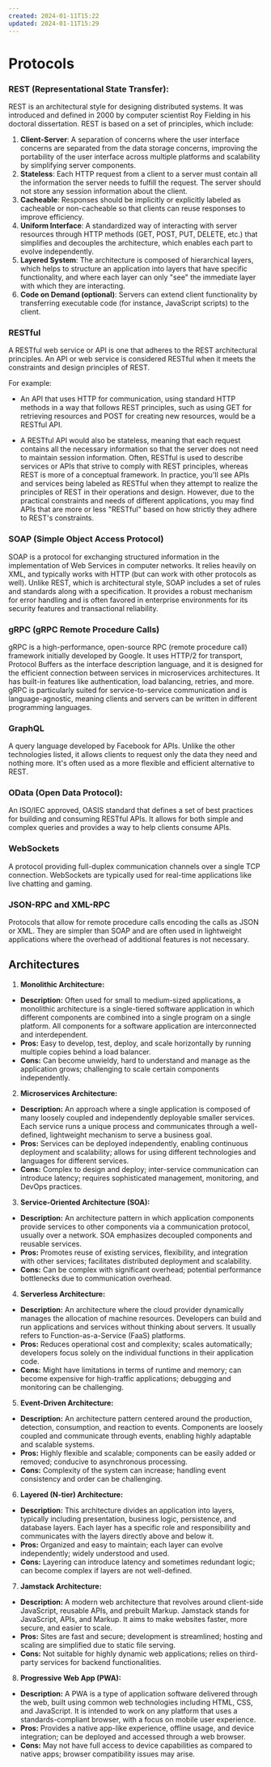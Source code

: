 ```yaml
---
created: 2024-01-11T15:22
updated: 2024-01-11T15:29
---
```

# Protocols
### REST (Representational State Transfer):
REST is an architectural style for designing distributed systems. It was introduced and defined in 2000 by computer scientist Roy Fielding in his doctoral dissertation. REST is based on a set of principles, which include:
1. **Client-Server**: A separation of concerns where the user interface concerns are separated from the data storage concerns, improving the portability of the user interface across multiple platforms and scalability by simplifying server components.
2. **Stateless**: Each HTTP request from a client to a server must contain all the information the server needs to fulfill the request. The server should not store any session information about the client.
3. **Cacheable**: Responses should be implicitly or explicitly labeled as cacheable or non-cacheable so that clients can reuse responses to improve efficiency.
4. **Uniform Interface**: A standardized way of interacting with server resources through HTTP methods (GET, POST, PUT, DELETE, etc.) that simplifies and decouples the architecture, which enables each part to evolve independently.
5. **Layered System**: The architecture is composed of hierarchical layers, which helps to structure an application into layers that have specific functionality, and where each layer can only "see" the immediate layer with which they are interacting.
6. **Code on Demand (optional)**: Servers can extend client functionality by transferring executable code (for instance, JavaScript scripts) to the client.

### RESTful
A RESTful web service or API is one that adheres to the REST architectural principles. An API or web service is considered RESTful when it meets the constraints and design principles of REST.

For example:
- An API that uses HTTP for communication, using standard HTTP methods in a way that follows REST principles, such as using GET for retrieving resources and POST for creating new resources, would be a RESTful API.

- A RESTful API would also be stateless, meaning that each request contains all the necessary information so that the server does not need to maintain session information.
Often, RESTful is used to describe services or APIs that strive to comply with REST principles, whereas REST is more of a conceptual framework. In practice, you'll see APIs and services being labeled as RESTful when they attempt to realize the principles of REST in their operations and design. However, due to the practical constraints and needs of different applications, you may find APIs that are more or less "RESTful" based on how strictly they adhere to REST's constraints.

### SOAP (Simple Object Access Protocol)
SOAP is a protocol for exchanging structured information in the implementation of Web Services in computer networks. It relies heavily on XML, and typically works with HTTP (but can work with other protocols as well). Unlike REST, which is architectural style, SOAP includes a set of rules and standards along with a specification. It provides a robust mechanism for error handling and is often favored in enterprise environments for its security features and transactional reliability.

### gRPC (gRPC Remote Procedure Calls)
gRPC is a high-performance, open-source RPC (remote procedure call) framework initially developed by Google. It uses HTTP/2 for transport, Protocol Buffers as the interface description language, and it is designed for the efficient connection between services in microservices architectures. It has built-in features like authentication, load balancing, retries, and more. gRPC is particularly suited for service-to-service communication and is language-agnostic, meaning clients and servers can be written in different programming languages.

### GraphQL
A query language developed by Facebook for APIs. Unlike the other technologies listed, it allows clients to request only the data they need and nothing more. It's often used as a more flexible and efficient alternative to REST.

### OData (Open Data Protocol):
An ISO/IEC approved, OASIS standard that defines a set of best practices for building and consuming RESTful APIs. It allows for both simple and complex queries and provides a way to help clients consume APIs.

### WebSockets
A protocol providing full-duplex communication channels over a single TCP connection. WebSockets are typically used for real-time applications like live chatting and gaming.

### JSON-RPC and XML-RPC
Protocols that allow for remote procedure calls encoding the calls as JSON or XML. They are simpler than SOAP and are often used in lightweight applications where the overhead of additional features is not necessary.

## Architectures
1. **Monolithic Architecture:**
 - **Description:** Often used for small to medium-sized applications, a monolithic architecture is a single-tiered software application in which different components are combined into a single program on a single platform. All components for a software application are interconnected and interdependent.
 - **Pros:** Easy to develop, test, deploy, and scale horizontally by running multiple copies behind a load balancer.
 - **Cons:** Can become unwieldy, hard to understand and manage as the application grows; challenging to scale certain components independently.

2. **Microservices Architecture:**
 - **Description:** An approach where a single application is composed of many loosely coupled and independently deployable smaller services. Each service runs a unique process and communicates through a well-defined, lightweight mechanism to serve a business goal.
 - **Pros:** Services can be deployed independently, enabling continuous deployment and scalability; allows for using different technologies and languages for different services.
 - **Cons:** Complex to design and deploy; inter-service communication can introduce latency; requires sophisticated management, monitoring, and DevOps practices.

3. **Service-Oriented Architecture (SOA):**
 - **Description:** An architecture pattern in which application components provide services to other components via a communication protocol, usually over a network. SOA emphasizes decoupled components and reusable services.
 - **Pros:** Promotes reuse of existing services, flexibility, and integration with other services; facilitates distributed deployment and scalability.
 - **Cons:** Can be complex with significant overhead; potential performance bottlenecks due to communication overhead.

4. **Serverless Architecture:**
 - **Description:** An architecture where the cloud provider dynamically manages the allocation of machine resources. Developers can build and run applications and services without thinking about servers. It usually refers to Function-as-a-Service (FaaS) platforms.
 - **Pros:** Reduces operational cost and complexity; scales automatically; developers focus solely on the individual functions in their application code.
 - **Cons:** Might have limitations in terms of runtime and memory; can become expensive for high-traffic applications; debugging and monitoring can be challenging.

5. **Event-Driven Architecture:**
 - **Description:** An architecture pattern centered around the production, detection, consumption, and reaction to events. Components are loosely coupled and communicate through events, enabling highly adaptable and scalable systems.
 - **Pros:** Highly flexible and scalable; components can be easily added or removed; conducive to asynchronous processing.
 - **Cons:** Complexity of the system can increase; handling event consistency and order can be challenging.

6. **Layered (N-tier) Architecture:**
 - **Description:** This architecture divides an application into layers, typically including presentation, business logic, persistence, and database layers. Each layer has a specific role and responsibility and communicates with the layers directly above and below it.
 - **Pros:** Organized and easy to maintain; each layer can evolve independently; widely understood and used.
 - **Cons:** Layering can introduce latency and sometimes redundant logic; can become complex if layers are not well-defined.

7. **Jamstack Architecture:**
 - **Description:** A modern web architecture that revolves around client-side JavaScript, reusable APIs, and prebuilt Markup. Jamstack stands for JavaScript, APIs, and Markup. It aims to make websites faster, more secure, and easier to scale.
 - **Pros:** Sites are fast and secure; development is streamlined; hosting and scaling are simplified due to static file serving.
 - **Cons:** Not suitable for highly dynamic web applications; relies on third-party services for backend functionalities.

8. **Progressive Web App (PWA):**
 - **Description:** A PWA is a type of application software delivered through the web, built using common web technologies including HTML, CSS, and JavaScript. It is intended to work on any platform that uses a standards-compliant browser, with a focus on mobile user experience.
 - **Pros:** Provides a native app-like experience, offline usage, and device integration; can be deployed and accessed through a web browser.
 - **Cons:** May not have full access to device capabilities as compared to native apps; browser compatibility issues may arise.